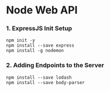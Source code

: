 # Node Web API

### 1. ExpressJS Init Setup
```
npm init -y
npm install --save express
npm install -g nodemon
```

### 2. Adding Endpoints to the Server
```
npm install --save lodash
npm install --save body-parser
```